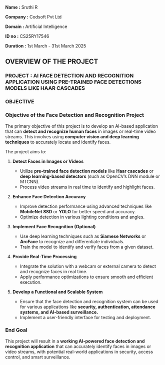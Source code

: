 **Name     :** Sruthi R

**Company  :** Codsoft Pvt Ltd

**Domain   :** Artificial Intelligence

**ID no    :** CS25RY17546

**Duration :** 1st March - 31st March 2025


## OVERVIEW OF THE PROJECT


### PROJECT : AI FACE DETECTION AND RECOGNITION APPLICATION USING PRE-TRAINED FACE DETECTIONS MODELS LIKE HAAR CASCADES

### OBJECTIVE

### **Objective of the Face Detection and Recognition Project**  

The primary objective of this project is to develop an AI-based application that can **detect and recognize human faces** in images or real-time video streams. This involves using **computer vision and deep learning techniques** to accurately locate and identify faces.  

The project aims to:  

1. **Detect Faces in Images or Videos**  
   - Utilize **pre-trained face detection models** like **Haar cascades** or **deep learning-based detectors** (such as OpenCV’s DNN module or MTCNN).  
   - Process video streams in real time to identify and highlight faces.  
   
2. **Enhance Face Detection Accuracy**  
   - Improve detection performance using advanced techniques like **MobileNet SSD** or **YOLO** for better speed and accuracy.  
   - Optimize detection in various lighting conditions and angles.  

3. **Implement Face Recognition (Optional)**  
   - Use deep learning techniques such as **Siamese Networks** or **ArcFace** to recognize and differentiate individuals.  
   - Train the model to identify and verify faces from a given dataset.  

4. **Provide Real-Time Processing**  
   - Integrate the solution with a webcam or external camera to detect and recognize faces in real time.  
   - Apply performance optimizations to ensure smooth and efficient execution.  

5. **Develop a Functional and Scalable System**  
   - Ensure that the face detection and recognition system can be used for various applications like **security, authentication, attendance systems, and AI-based surveillance.**  
   - Implement a user-friendly interface for testing and deployment.  

### **End Goal**  
This project will result in a **working AI-powered face detection and recognition application** that can accurately identify faces in images or video streams, with potential real-world applications in security, access control, and smart surveillance.
